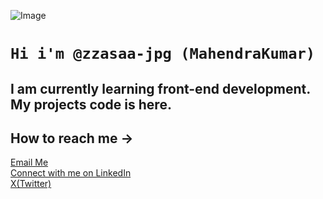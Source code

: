 ![Image](https://images.pexels.com/photos/417074/pexels-photo-417074.jpeg?cs=srgb&dl=pexels-souvenirpixels-417074.jpg&fm=jpg)
# `Hi i'm @zzasaa-jpg (MahendraKumar)`
## I am currently learning front-end development. My projects code is here.
## How to reach me ->
[Email Me](mailto:zzsdrt354@gmail.com)  
[Connect with me on LinkedIn](https://www.linkedin.com/in/mahendra-kumar-44627a243/)  
[X(Twitter)](https://twitter.com/Mahendr38360512)  


